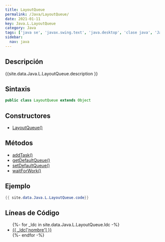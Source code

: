 ```yaml
---
title: LayoutQueue
permalink: /Java/LayoutQueue/
date: 2021-01-11
key: Java.L.LayoutQueue
category: Java
tags: ['java se', 'javax.swing.text', 'java.desktop', 'clase java', 'Java 1.3']
sidebar: 
  nav: java
---
```


## Descripción
{{site.data.Java.L.LayoutQueue.description }}

## Sintaxis
~~~java
public class LayoutQueue extends Object
~~~

## Constructores
* [LayoutQueue()](/Java/LayoutQueue/LayoutQueue/)

## Métodos
* [addTask()](/Java/LayoutQueue/addTask)
* [getDefaultQueue()](/Java/LayoutQueue/getDefaultQueue)
* [setDefaultQueue()](/Java/LayoutQueue/setDefaultQueue)
* [waitForWork()](/Java/LayoutQueue/waitForWork)

## Ejemplo
~~~java
{{ site.data.Java.L.LayoutQueue.code}}
~~~

## Líneas de Código
<ul>
{%- for _ldc in site.data.Java.L.LayoutQueue.ldc -%}
   <li>
       <a href="{{_ldc['url'] }}">{{ _ldc['nombre'] }}</a>
   </li>
{%- endfor -%}
</ul>
